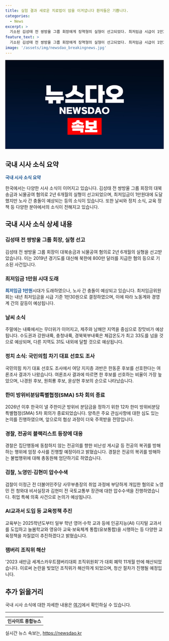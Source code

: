 ```yaml
---
title: 실험 결과 새로운 치료법이 암을 이겨냅니다 환자들은 기쁩니다.
categories:
  - News
excerpt: >
  기소된 김성태 전 쌍방울 그룹 회장에게 징역형의 실형이 선고되었다. 최저임금 시급이 1만30원으로 인상되었지만, 노사 간 충돌이 더욱 격화될 가능성이 있다. 주말에는 내륙에 무더위가 이어지고, 제주와 남해안을 중심으로 장맛비가 예상된다. 한국갤럽 조사에 따르면 국민의힘 차기 대표 선호도는 한동훈 후보가 57%로 선두를 달리고 있다. 12일 말을 기점으로 주한미군 방위비분담특별협정(SMA) 5차 회의가 종료되었으며, 검찰은 노영민과 김현미에 대한 압수수색을 실시한다. 이주호 교육부 장관은 내년부터 AI 교과서 도입과 유보통합을 추진할 예정이며, 2023 새만금 세계스카우트잼버리대회 조직위가 해산하고 청산절차를 밟게 되었다. (요약문 종료)
feature_text: >
  기소된 김성태 전 쌍방울 그룹 회장에게 징역형의 실형이 선고되었다. 최저임금 시급이 1만30원으로 인상되었지만, 노사 간 충돌이 더욱 격화될 가능성이 있다. 주말에는 내륙에 무더위가 이어지고, 제주와 남해안을 중심으로 장맛비가 예상된다. 한국갤럽 조사에 따르면 국민의힘 차기 대표 선호도는 한동훈 후보가 57%로 선두를 달리고 있다. 12일 말을 기점으로 주한미군 방위비분담특별협정(SMA) 5차 회의가 종료되었으며, 검찰은 노영민과 김현미에 대한 압수수색을 실시한다. 이주호 교육부 장관은 내년부터 AI 교과서 도입과 유보통합을 추진할 예정이며, 2023 새만금 세계스카우트잼버리대회 조직위가 해산하고 청산절차를 밟게 되었다. (요약문 종료)
image: '/assets/img/newsdao_breakingnews.jpg'
---
```


<p><img src="/assets/img/newsdao_breakingnews.jpg" alt="pcversion 속보" /></p>

<h2>국내 시사 소식 요약</h2>

<p data-ke-size="size16"><b><span style="color: #1a5490;">국내 시사 소식 요약</span></b></p>

<p>한국에서는 다양한 시사 소식이 이어지고 있습니다. 김성태 전 쌍방울 그룹 회장의 대북송금과 뇌물공여 혐의로 2년 6개월의 실형이 선고되었으며, 최저임금이 1만원대에 도달했지만 노사 간 충돌이 예상되는 등의 소식이 있습니다. 또한 날씨와 정치 소식, 교육 정책 등 다양한 분야에서의 소식이 전해지고 있습니다.</p>

<h2 data-ke-size="size26">국내 시사 소식 상세 내용</h2>

<h3>김성태 전 쌍방울 그룹 회장, 실형 선고</h3>

<p>김성태 전 쌍방울 그룹 회장이 대북송금과 뇌물공여 혐의로 2년 6개월의 실형을 선고받았습니다. 이는 2019년 경기도를 대신해 북한에 800만 달러를 지급한 혐의 등으로 기소된 사건입니다.</p>

<h3>최저임금 1만원 시대 도래</h3>

<p><b><span style="color: #1a5490;">최저임금 1만원</span></b>시대가 도래하였으나, 노사 간 충돌이 예상되고 있습니다. 최저임금위원회는 내년 최저임금을 시급 기준 1만30원으로 결정하였으며, 이에 따라 노동계와 경영계 간의 갈등이 예상됩니다.</p>

<h3>날씨 소식</h3>

<p>주말에는 내륙에서는 무더위가 이어지고, 제주와 남해안 지역을 중심으로 장맛비가 예상됩니다. 수도권과 강원내륙, 충청내륙, 경북북부내륙은 체감온도가 최고 33도를 넘을 것으로 예상되며, 다른 지역도 31도 내외에 달할 것으로 예상됩니다.</p>

<h3>정치 소식: 국민의힘 차기 대표 선호도 조사</h3>

<p>국민의힘 차기 대표 선호도 조사에서 여당 지지층 과반은 한동훈 후보를 선호한다는 여론조사 결과가 나왔습니다. 여론조사 결과에 따르면 한 후보를 선호하는 비율이 가장 높았으며, 나경원 후보, 원희룡 후보, 윤상현 후보의 순으로 나타났습니다.</p>

<h3>한미 방위비분담특별협정(SMA) 5차 회의 종료</h3>

<p>2026년 이후 한국이 낼 주한미군 방위비 분담금을 정하기 위한 12차 한미 방위비분담특별협정(SMA) 5차 회의가 종료되었습니다. 양측은 주요 관심사항에 대한 심도 있는 논의를 진행하였으며, 앞으로의 협상 과정이 더욱 주목받을 전망입니다.</p>

<h3>경찰, 전공의 블랙리스트 등장에 대응</h3>

<p>경찰은 집단행동에 동참하지 않는 전공의를 향한 비난성 게시글 등 전공의 복귀를 방해하는 행위에 엄정 수사를 진행할 예정이라고 밝혔습니다. 경찰은 전공의 복귀를 방해하는 불법행위에 대해 총동원해 엄단하기로 하였습니다.</p>

<h3>검찰, 노영민·김현미 압수수색</h3>

<p>검찰이 이정근 전 더불어민주당 사무부총장의 취업 과정에 부당하게 개입한 혐의로 노영민 전 청와대 비서실장과 김현미 전 국토교통부 장관에 대한 압수수색을 진행하였습니다. 취업 특혜 의혹 사건으로 논의가 예상됩니다.</p>

<h3>AI교과서 도입 등 교육정책 추진</h3>

<p>교육부는 2025학년도부터 일부 학년 영어·수학 교과 등에 인공지능(AI) 디지털 교과서를 도입하고 늘봄학교와 영유아 교육·보육체계 통합(유보통합)을 시행하는 등 다양한 교육정책을 차질없이 추진하겠다고 밝혔습니다.</p>

<h3>잼버리 조직위 해산</h3>

<p>'2023 새만금 세계스카우트잼버리대회 조직위원회'가 대회 폐막 11개월 만에 해산되었습니다. 이로써 논란을 빚었던 조직위가 해산하게 되었으며, 청산 절차가 진행될 예정입니다.</p>

<h2 data-ke-size="size26">추가 읽을거리</h2>

<p>국내 시사 소식에 대한 자세한 내용은 <a href="https://www.yna.co.kr">여기</a>에서 확인하실 수 있습니다.</p>

<hr> 

<table>
  <tr>
    <td style="text-align: center; height: 17px;"><b>인사이트 종합뉴스</b></td>
  </tr>
</table>
실시간 뉴스 속보는, <a href="https://newsdao.kr" rel="dofollow">https://newsdao.kr</a>


